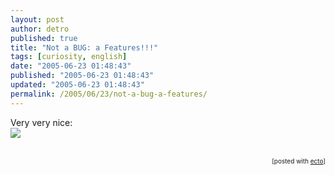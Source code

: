 ```yaml
---
layout: post
author: detro
published: true
title: "Not a BUG: a Features!!!"
tags: [curiosity, english]
date: "2005-06-23 01:48:43"
published: "2005-06-23 01:48:43"
updated: "2005-06-23 01:48:43"
permalink: /2005/06/23/not-a-bug-a-features/
---
```


Very very nice:<br /><img src="http://blogs.sun.com/roller/resources/lukas/bug-feature.jpg" /><br /><br /><p style="font-size:10px;text-align:right;">[posted with <a href="http://ecto.kung-foo.tv">ecto</a>]</p>
